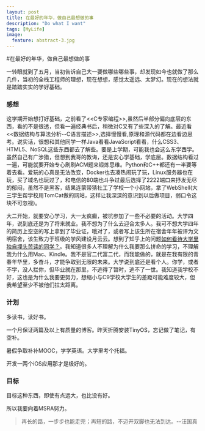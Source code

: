 ```yaml
---
layout: post
title: 在最好的年华，做自己最想做的事
description: "Do what I want"
tags: [MyLife]
image:
  feature: abstract-3.jpg
---
```

#在最好的年华，做自己最想做的事

一转眼就到了五月，当初告诉自己大一要做哪些哪些事，却发现如今也就做了那么几件，当初的全栈工程师的理想，现在想想，感觉太遥远、太梦幻。现在的想法就是踏踏实实的学好基础。

### 感想 

这学期开始想打好基础，之前看了<<C专家编程>>,虽然后半部分偏向底层的东西，看的不是很透，但看一遍经典书后，稍微对C又有了些深入的了解。最近看<<数据结构与算法分析--C语言描述>>,选择慢慢看,原理和源代码都在边看边思考。说实话，很想和其他同学一样Java看看JavaScript看看，什么CSS3、HTML5、NoSQL这些东西都去了解些。要是上学期，可能我也会这么东学西学。虽然自己有广涉猎，但想到我哥的教诲，还是安心学基础，学底层。数据结构看过一遍，可能就要开始专心刷刷ACM题来锻炼思维。Python和C++都还有一半要等着去看。爱玩的心真是无法改变，Docker也去凑热闹玩了玩，Linux服务器也在玩，买了域名也玩过了，和电信的80端也斗争过最后选择了2222端口来抒发无尽的郁闷，虽然不是黑客，结果连蒙带猜社工了学校一个小网站，拿了WebShell(大三学生帮学校用TomCat做的网站，这样让我深深的意识到以后做项目，弱口令这块不可忽视)。

大二开始，就要安心学习，大一太疯癫，被坑参加了一些不必要的活动。大学四年，说到底还是为了将来就业。我不想为了什么去迎合太多人。我可不想大学四年的简历上空空的写上拿到了毕业证，哦对了，或者写上该生所在宿舍年年被评为文明宿舍，该生致力于班级的学风建设月云云。想到了知乎上的问题[如何看待大学里独自埋头苦读的同学？](http://www.zhihu.com/question/29591270)。我知道很多人不理解为什么我要那么拼命的学习，不理解我为什么用Mac、Kindle。我不是官二代富二代，而我能做的，就是在我有限的青春年华里，多奋斗，才能争取到无限的未来。大学说到底还是看个人。你学，或者不学，没人拦你，但毕业就在那里，不逃得了暂时，逃不了一世。我知道我学校不好，这也是为什么我要更努力，想缩小与C9学校大学生的差距可能难度较大，但我希望至少不被他们拉太距离。

### 计划

多读书，读好书。

一个月保证两篇及以上有质量的博客。昨天折腾安装TinyOS，忘记做了笔记，有空补。

暑假争取补补MOOC，学学英语。大学里考个托福。

开发一两个iOS应用那才是极好的。


### 目标

目标这种东西，即使有点远大，也比没有好。

所以我要向着MSRA努力。

> 再长的路，一步步也能走完；再短的路，不迈开双脚也无法到达。--汪国真